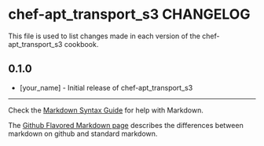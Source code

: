 chef-apt_transport_s3 CHANGELOG
====================

This file is used to list changes made in each version of the chef-apt_transport_s3 cookbook.

0.1.0
-----
- [your_name] - Initial release of chef-apt_transport_s3

- - -
Check the [Markdown Syntax Guide](http://daringfireball.net/projects/markdown/syntax) for help with Markdown.

The [Github Flavored Markdown page](http://github.github.com/github-flavored-markdown/) describes the differences between markdown on github and standard markdown.
